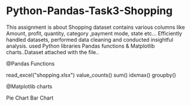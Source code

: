 # Python-Pandas-Task3-Shopping
This assignment is about Shopping dataset contains various columns like Amount, profit, quantity, category ,payment mode, state etc... Efficiently handled datasets, performed data cleaning and conducted insightful analysis. used Python libraries Pandas functions &amp; Matplotlib charts..Dataset attached with the file..


@Pandas Functions

read_excel("shopping.xlsx")
value_counts()
sum()
idxmax()
groupby()

@Matplotlib charts

Pie Chart
Bar Chart
